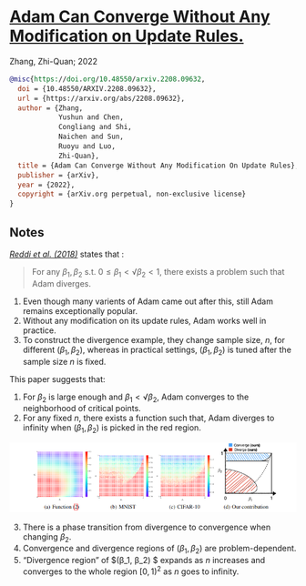 # [Adam Can Converge Without Any Modification on Update Rules.](https://arxiv.org/pdf/2208.09632.pdf)
Zhang, Zhi-Quan; 2022

```bibtex
@misc{https://doi.org/10.48550/arxiv.2208.09632,
  doi = {10.48550/ARXIV.2208.09632},
  url = {https://arxiv.org/abs/2208.09632},
  author = {Zhang, 
            Yushun and Chen, 
            Congliang and Shi, 
            Naichen and Sun, 
            Ruoyu and Luo, 
            Zhi-Quan},
  title = {Adam Can Converge Without Any Modification On Update Rules},
  publisher = {arXiv},
  year = {2022},
  copyright = {arXiv.org perpetual, non-exclusive license}
}

```

## Notes  

*[Reddi et al. (2018)](on-the-convergence-of-adam.md)* states that :  

> For any $β_1, β_2$ s.t. $0 ≤ β_1 < √β_2 < 1$, there exists a problem such that Adam diverges.

1. Even though many varients of Adam came out after this, still Adam remains exceptionally popular. 
2. Without any modification on its update rules, Adam works well in practice.
3. To construct the divergence example, they change sample size, $n$, for different $(β_1, β_2)$, whereas in practical settings, $(β_1, β_2)$ is tuned after the sample size $n$ is fixed.

This paper suggests that:
1. For $β_2$ is large enough and $β_1 < √β_2,$ Adam converges to the neighborhood of critical points.
2. For any fixed $n$, there exists a function such that, Adam diverges to infinity when $(β_1, β_2)$ is picked in the red region.  

![adam-can-converge](assets/adam-can-converg.png)  


3. There is a phase transition from divergence to convergence when changing $β_2$.
4. Convergence and divergence regions of $(β_1, β_2)$ are problem-dependent.
5. “Divergence region” of $(β_1, β_2) $ expands as $n$ increases and converges to the whole region $[0,1)^2$ as $n$ goes to infinity.<br>
<br>

